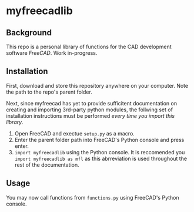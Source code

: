 # myfreecadlib
## Background
This repo is a personal library of functions for the CAD development software *FreeCAD*. Work in-progress.

## Installation
First, download and store this repository anywhere on your computer. Note the path to the repo's parent folder. 

Next, since myfreecad has yet to provide sufficitent documentation on creating and importing 3rd-party python modules, the follwing set of installation instructions must be performed *every time you import this library*. 
1. Open FreeCAD and exectue `setup.py` as a macro. 
2. Enter the parent folder path into FreeCAD's Python console and press enter. 
3. `import myfreecadlib` using the Python console. It is reccomended you `import myfreecadlib as mfl` as this abrreviation is used throughout the rest of the documentation. 

## Usage
You may now call functions from `functions.py` using FreeCAD's Python console.

